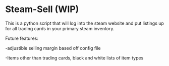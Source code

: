# Steam-Sell (WIP)
This is a python script that will log into the steam website and put listings up for all trading cards in your primary steam inventory.

Future features:

-adjustible selling margin based off config file 

-Items other than trading cards, black and white lists of item types
